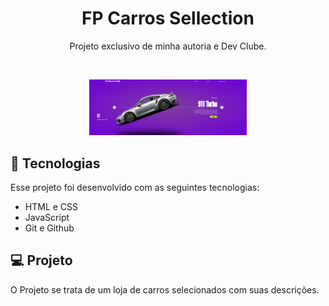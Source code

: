 <h1 align="center"> FP Carros Sellection </h1>

<p align="center">
Projeto exclusivo de minha autoria e Dev Clube.
</p>

<br>

<p align="center">
  <img alt="Página inicial" src="./images/site.png" width="50%">
</p>

## 🚀 Tecnologias

Esse projeto foi desenvolvido com as seguintes tecnologias:

- HTML e CSS
- JavaScript
- Git e Github

## 💻 Projeto

O Projeto se trata de um loja de carros selecionados
com suas descrições.
